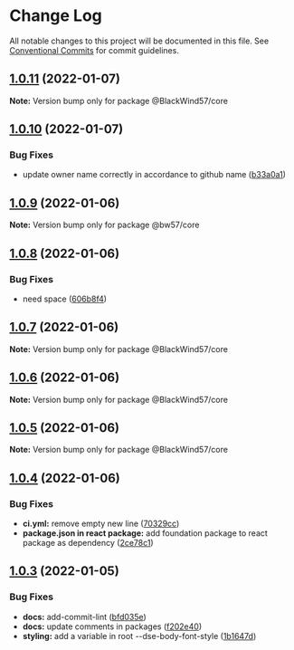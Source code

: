 # Change Log

All notable changes to this project will be documented in this file.
See [Conventional Commits](https://conventionalcommits.org) for commit guidelines.

## [1.0.11](https://github.com/BlackWind57/ds.e/compare/v1.0.10...v1.0.11) (2022-01-07)

**Note:** Version bump only for package @BlackWind57/core






## [1.0.10](https://github.com/BlackWind57/ds.e/compare/v1.0.9...v1.0.10) (2022-01-07)


### Bug Fixes

* update owner name correctly in accordance to github name ([b33a0a1](https://github.com/BlackWind57/ds.e/commit/b33a0a1726227bbe632ac67fbd7464ec8cfaf43a))





## [1.0.9](https://github.com/BlackWind57/ds.e/compare/v1.0.8...v1.0.9) (2022-01-06)

**Note:** Version bump only for package @bw57/core





## [1.0.8](https://github.com/BlackWind57/ds.e/compare/v1.0.7...v1.0.8) (2022-01-06)


### Bug Fixes

* need space ([606b8f4](https://github.com/BlackWind57/ds.e/commit/606b8f42b2d6304f03a07fd0d3590d5ccbd4943c))





## [1.0.7](https://github.com/BlackWind57/ds.e/compare/v1.0.6...v1.0.7) (2022-01-06)

**Note:** Version bump only for package @BlackWind57/core





## [1.0.6](https://github.com/BlackWind57/ds.e/compare/v1.0.5...v1.0.6) (2022-01-06)

**Note:** Version bump only for package @BlackWind57/core





## [1.0.5](https://github.com/BlackWind57/ds.e/compare/v1.0.4...v1.0.5) (2022-01-06)

**Note:** Version bump only for package @BlackWind57/core





## [1.0.4](https://github.com/BlackWind57/ds.e/compare/v1.0.3...v1.0.4) (2022-01-06)


### Bug Fixes

* **ci.yml:** remove empty new line ([70329cc](https://github.com/BlackWind57/ds.e/commit/70329cc76455ef29c9e5634547d8e66c5a3b7ca8))
* **package.json in react package:** add foundation package to react package as dependency ([2ce78c1](https://github.com/BlackWind57/ds.e/commit/2ce78c1874569e6eeab27bb8f13c35d1380b1309))





## [1.0.3](https://github.com/BlackWind57/ds.e/compare/v1.0.2...v1.0.3) (2022-01-05)


### Bug Fixes

* **docs:** add-commit-lint ([bfd035e](https://github.com/BlackWind57/ds.e/commit/bfd035e659c0cdf0e5ad5e591a5769f2eab0e8ea))
* **docs:** update comments in packages ([f202e40](https://github.com/BlackWind57/ds.e/commit/f202e40b477e7489e680f208a149b47332893c58))
* **styling:** add a variable in root --dse-body-font-style ([1b1647d](https://github.com/BlackWind57/ds.e/commit/1b1647dc4d92205c6fc9651d85766363b7b2e88c))
